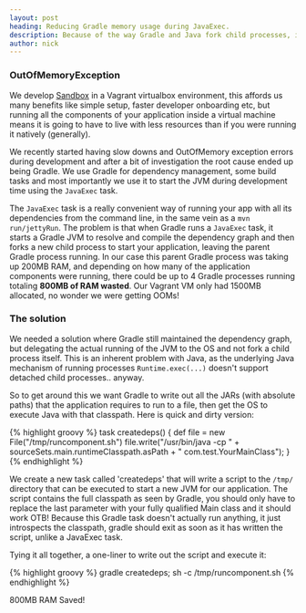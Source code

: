 ```yaml
---
layout: post
heading: Reducing Gradle memory usage during JavaExec.
description: Because of the way Gradle and Java fork child processes, if you use Gradle to start a JVM during development it can consumer a significant amount of memory, for no benefit. With a simple change you can reclaim your memory!
author: nick
---
```


### OutOfMemoryException

We develop [Sandbox](https://getsandbox.com) in a Vagrant virtualbox environment, this affords us many benefits like simple setup, faster developer onboarding etc, but running all the components of your application inside a virtual machine means it is going to have to live with less resources than if you were running it natively (generally). 

We recently started having slow downs and OutOfMemory exception errors during development and after a bit of investigation the root cause ended up being Gradle. We use Gradle for dependency management, some build tasks and most importantly we use it to start the JVM during development time using the `JavaExec` task.

The `JavaExec` task is a really convenient way of running your app with all its dependencies from the command line, in the same vein as a `mvn run/jettyRun`. The problem is that when Gradle runs a `JavaExec` task, it starts a Gradle JVM to resolve and compile the dependency graph and then forks a new child process to start your application, leaving the parent Gradle process running. In our case this parent Gradle process was taking up 200MB RAM, and depending on how many of the application components were running, there could be up to 4 Gradle processes running totaling **800MB of RAM wasted**. Our Vagrant VM only had 1500MB allocated, no wonder we were getting OOMs!

### The solution

We needed a solution where Gradle still maintained the dependency graph, but delegating the actual running of the JVM to the OS and not fork a child process itself. This is an inherent problem with Java, as the underlying Java mechanism of running processes `Runtime.exec(...)` doesn't support detached child processes.. anyway.

So to get around this we want Gradle to write out all the JARs (with absolute paths) that the application requires to run to a file, then get the OS to execute Java with that classpath. Here is quick and dirty version:

{% highlight groovy %}
task createdeps() {
    def file = new File("/tmp/runcomponent.sh")
    file.write("/usr/bin/java -cp " + sourceSets.main.runtimeClasspath.asPath + " com.test.YourMainClass");
}
{% endhighlight %}

We create a new task called 'createdeps' that will write a script to the `/tmp/` directory that can be executed to start a new JVM for our application. The script contains the full classpath as seen by Gradle, you should only have to replace the last parameter with your fully qualified Main class and it should work OTB! Because this Gradle task doesn't actually run anything, it just introspects the classpath, gradle should exit as soon as it has written the script, unlike a JavaExec task.

Tying it all together, a one-liner to write out the script and execute it:

{% highlight groovy %}
gradle createdeps; sh -c /tmp/runcomponent.sh
{% endhighlight %}

800MB RAM Saved!

